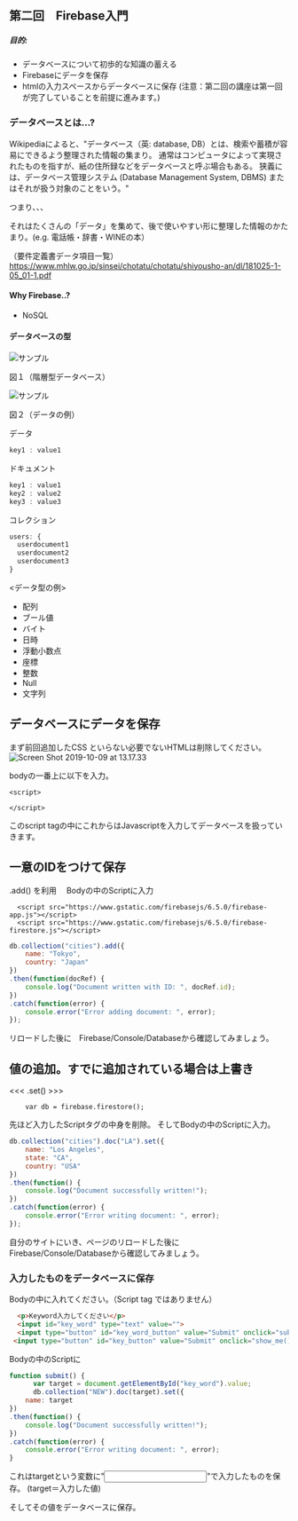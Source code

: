 ## 第二回　Firebase入門

##### 目的:
* データベースについて初歩的な知識の蓄える
* Firebaseにデータを保存
* htmlの入力スペースからデータベースに保存
(注意：第二回の講座は第一回が完了していることを前提に進みます。)

### データベースとは...?
Wikipediaによると、"データベース（英: database, DB）とは、検索や蓄積が容易にできるよう整理された情報の集まり。 通常はコンピュータによって実現されたものを指すが、紙の住所録などをデータベースと呼ぶ場合もある。 狭義には、データベース管理システム (Database Management System, DBMS) またはそれが扱う対象のことをいう。"

つまり、、、

それはたくさんの「データ」を集めて、後で使いやすい形に整理した情報のかたまり。(e.g. 電話帳・辞書・WINEの本）



（要件定義書データ項目一覧）
https://www.mhlw.go.jp/sinsei/chotatu/chotatu/shiyousho-an/dl/181025-1-05_01-1.pdf

#### Why Firebase..?
* NoSQL

#### データベースの型
<img src="https://proengineer.internous.co.jp/topics/wp-content/uploads/2017/01/column_image6411_01.jpg"  title="サンプル">


図１（階層型データベース）

<img src="https://proengineer.internous.co.jp/topics/wp-content/uploads/2017/01/column_image6411_04.jpg"  title="サンプル">

図２（データの例）

データ
```Javascript
key1 : value1
```

ドキュメント
```Javascript
key1 : value1
key2 : value2
key3 : value3
```

コレクション
```Javascript
users: {
  userdocument1
  userdocument2
  userdocument3
}
```

<データ型の例>
* 配列	
* ブール値
* バイト	
* 日時	
*  浮動小数点	
* 座標	
* 整数	
* Null	
* 文字列

## データベースにデータを保存
まず前回追加したCSS といらない必要でないHTMLは削除してください。
![Screen Shot 2019-10-09 at 13.17.33](file:///Users/natsukikataoka/Desktop/Screen%20Shot%202019-10-09%20at%2013.17.33.png)



bodyの一番上に以下を入力。
```
<script>

</script>
```
このscript tagの中にこれからはJavascriptを入力してデータベースを扱っていきます。


## 一意のIDをつけて保存
 .add() を利用　
Bodyの中のScriptに入力
```
  <script src="https://www.gstatic.com/firebasejs/6.5.0/firebase-app.js"></script>
  <script src="https://www.gstatic.com/firebasejs/6.5.0/firebase-firestore.js"></script>
```

```Javascript
db.collection("cities").add({
    name: "Tokyo",
    country: "Japan"
})
.then(function(docRef) {
    console.log("Document written with ID: ", docRef.id);
})
.catch(function(error) {
    console.error("Error adding document: ", error);
});
```
リロードした後に　Firebase/Console/Databaseから確認してみましょう。

## 値の追加。すでに追加されている場合は上書き 
<<< .set() >>>
```
    var db = firebase.firestore();

```

先ほど入力したScriptタグの中身を削除。
そしてBodyの中のScriptに入力。
```Javascript
db.collection("cities").doc("LA").set({
    name: "Los Angeles",
    state: "CA",
    country: "USA"
})
.then(function() {
    console.log("Document successfully written!");
})
.catch(function(error) {
    console.error("Error writing document: ", error);
});
```
自分のサイトにいき、ページのリロードした後に　Firebase/Console/Databaseから確認してみましょう。

### 入力したものをデータベースに保存
Bodyの中に入れてください。（Script tag ではありません）
```Html
  <p>Keyword入力してください</p>
  <input id="key_word" type="text" value="">
  <input type="button" id="key_word_button" value="Submit" onclick="submit();">
 <input type="button" id="key_button" value="Submit" onclick="show_me();">

```
Bodyの中のScriptに
```Javascript
function submit() {
      var target = document.getElementById("key_word").value;
      db.collection("NEW").doc(target).set({
    name: target
})
.then(function() {
    console.log("Document successfully written!");
})
.catch(function(error) {
    console.error("Error writing document: ", error);
}
```




これはtargetという変数に"<input></input>"で入力したものを保存。
(target＝入力した値)

そしてその値をデータベースに保存。
